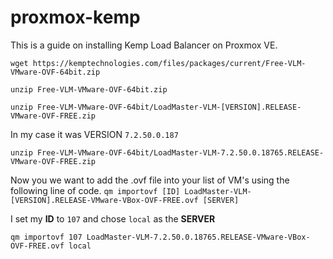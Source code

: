 # proxmox-kemp
This is a guide on installing Kemp Load Balancer on Proxmox VE.

```
wget https://kemptechnologies.com/files/packages/current/Free-VLM-VMware-OVF-64bit.zip
```

```
unzip Free-VLM-VMware-OVF-64bit.zip
```

```
unzip Free-VLM-VMware-OVF-64bit/LoadMaster-VLM-[VERSION].RELEASE-VMware-OVF-FREE.zip
```

In my case it was VERSION `7.2.50.0.187`
```
unzip Free-VLM-VMware-OVF-64bit/LoadMaster-VLM-7.2.50.0.18765.RELEASE-VMware-OVF-FREE.zip
```

Now you we want to add the .ovf file into your list of VM's using the following line of code. `qm importovf [ID] LoadMaster-VLM-[VERSION].RELEASE-VMware-VBox-OVF-FREE.ovf [SERVER]`

I set my **ID** to `107` and chose `local` as the **SERVER**
```
qm importovf 107 LoadMaster-VLM-7.2.50.0.18765.RELEASE-VMware-VBox-OVF-FREE.ovf local
```







